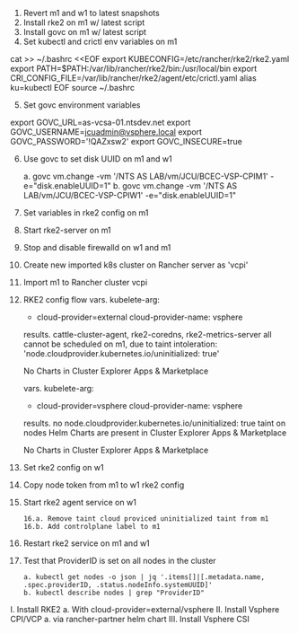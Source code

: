 1. Revert m1 and w1 to latest snapshots
2. Install rke2 on m1 w/ latest script
3. Install govc on m1 w/ latest script
4. Set kubectl and crictl env variables on m1

cat >> ~/.bashrc <<EOF
export KUBECONFIG=/etc/rancher/rke2/rke2.yaml
export PATH=$PATH:/var/lib/rancher/rke2/bin:/usr/local/bin
export CRI_CONFIG_FILE=/var/lib/rancher/rke2/agent/etc/crictl.yaml
alias ku=kubectl
EOF
source ~/.bashrc

5. Set govc environment variables

export GOVC_URL=as-vcsa-01.ntsdev.net
export GOVC_USERNAME=jcuadmin@vsphere.local
export GOVC_PASSWORD='!QAZxsw2'
export GOVC_INSECURE=true

6. Use govc to set disk UUID on m1 and w1
    
    a. govc vm.change -vm '/NTS AS LAB/vm/JCU/BCEC-VSP-CPIM1' -e="disk.enableUUID=1"
    b. govc vm.change -vm '/NTS AS LAB/vm/JCU/BCEC-VSP-CPIW1' -e="disk.enableUUID=1"

7. Set variables in rke2 config on m1
8. Start rke2-server on m1
9. Stop and disable firewalld on w1 and m1
10. Create new imported k8s cluster on Rancher server as 'vcpi'
11. Import m1 to Rancher cluster vcpi

12. RKE2 config flow
    vars. kubelete-arg:
    - cloud-provider=external
    cloud-provider-name: vsphere

    results. cattle-cluster-agent, rke2-coredns, rke2-metrics-server all cannot be scheduled on m1, due to taint intoleration: 'node.cloudprovider.kubernetes.io/uninitialized: true' 

    No Charts in Cluster Explorer Apps & Marketplace

    vars. kubelete-arg:
    - cloud-provider=vsphere
    cloud-provider-name: vsphere

    results. no node.cloudprovider.kubernetes.io/uninitialized: true taint on nodes
    Helm Charts are present in Cluster Explorer Apps & Marketplace

    No Charts in Cluster Explorer Apps & Marketplace
13. Set rke2 config on w1
14. Copy node token from m1 to w1 rke2 config
15. Start rke2 agent service on w1

        
        16.a. Remove taint cloud proviced uninitialized taint from m1
        16.b. Add controlplane label to m1

17. Restart rke2 service on m1 and w1
18. Test that ProviderID is set on all nodes in the cluster 

        a. kubectl get nodes -o json | jq '.items[]|[.metadata.name, .spec.providerID, .status.nodeInfo.systemUUID]'
        b. kubectl describe nodes | grep "ProviderID"






I. Install RKE2
    a. With cloud-provider=external/vsphere
II. Install Vsphere CPI/VCP
    a. via rancher-partner helm chart
III. Install Vsphere CSI